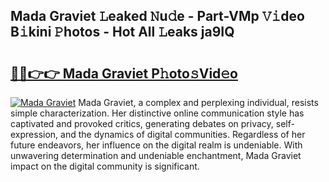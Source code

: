 ## Mada Graviet 𝙻eaked 𝙽u𝚍e - Part-VMp 𝚅𝚒deo B𝚒kini 𝙿hotos - Hot All 𝙻eaks ja9IQ

# <h2><a href="http://ld0ikh.urlbe.top/?page=Mada+Graviet">🔗🔗👉👉 Mada Graviet P𝚑oto𝚜Vid𝚎o</a></h2>

[![Mada Graviet](https://i.imgur.com/eBuTRDB.gif)](http://ld0ikh.urlbe.top/?page=Mada+Graviet)
Mada Graviet, a complex and perplexing individual, resists simple characterization. Her distinctive online communication style has captivated and provoked critics, generating debates on privacy, self-expression, and the dynamics of digital communities. Regardless of her future endeavors, her influence on the digital realm is undeniable. With unwavering determination and undeniable enchantment, Mada Graviet impact on the digital community is significant.
